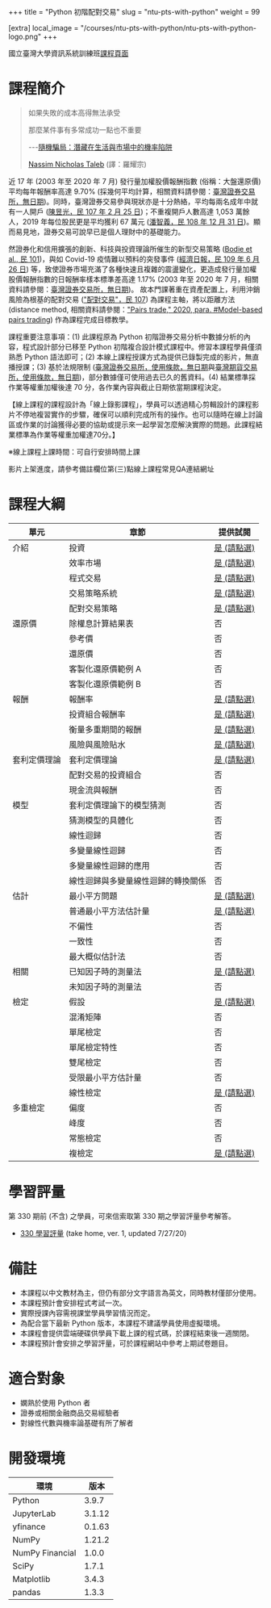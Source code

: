 +++
title = "Python 初階配對交易"
slug = "ntu-pts-with-python"
weight = 99

[extra]
local_image = "/courses/ntu-pts-with-python/ntu-pts-with-python-logo.png"
+++

國立臺灣大學資訊系統訓練班[課程頁面](https://train.csie.ntu.edu.tw/train/course.php?id=3363)

# 課程簡介

> 如果失敗的成本高得無法承受
>
> 那麼某件事有多常成功一點也不重要
>
> ---[隨機騙局：潛藏在生活與市場中的機率陷阱](https://www.books.com.tw/products/0010636642)
>
> [Nassim Nicholas Taleb](https://archive.ph/Kq4NW) (譯：羅耀宗)

近 17 年 (2003 年至 2020 年 7 月) 發行量加權股價報酬指數 (俗稱：大盤還原價) 平均每年報酬率高達 9.70% (採幾何平均計算，相關資料請參閱：[臺灣證券交易所，無日期](https://archive.ph/Be8rw))。同時，臺灣證券交易參與現狀亦是十分熱絡，平均每兩名成年中就有一人開戶 ([陳昱光，民 107 年 2 月 25 日](https://archive.ph/my7xf))；不重複開戶人數高達 1,053 萬餘人，2019 年每位股民更是平均獲利 67 萬元 ([潘智義，民 108 年 12 月 31 日](https://archive.ph/V95Is))。顯而易見地，證券交易可說早已是個人理財中的基礎能力。

然證券化和信用擴張的創新、科技與投資理論所催生的新型交易策略 ([Bodie et al., 民 101](https://archive.ph/GVpP4))，與如 Covid-19 疫情難以預料的突發事件 ([經濟日報，民 109 年 6 月 26 日](https://money.udn.com/money/story/5599/4660481)) 等，致使證券市場充滿了各種快速且複雜的震盪變化，更造成發行量加權股價報酬指數的日報酬率樣本標準差高達 1.17% (2003 年至 2020 年 7 月，相關資料請參閱：[臺灣證券交易所，無日期](https://archive.ph/Be8rw))。 故本門課著重在資產配置上，利用沖銷風險為根基的配對交易 (["配對交易"，民 107](https://archive.ph/sqR0T)) 為課程主軸，將以距離方法 (distance method, 相關資料請參閱：["Pairs trade," 2020, para. #Model-based pairs trading](https://archive.ph/0XpIj)) 作為課程完成目標教學。

課程重要注意事項：(1) 此課程原為 Python 初階證券交易分析中數據分析的內容，程式設計部分已移至 Python 初階複合設計模式課程中。修習本課程學員僅須熟悉 Python 語法即可；(2) 本線上課程授課方式為提供已錄製完成的影片，無直播授課；(3) 基於法規限制 ([臺灣證券交易所，使用條款，無日期](https://archive.ph/NP1rh)與[臺灣期貨交易所，使用條款，無日期](https://archive.ph/3tWBG))，部分數據僅可使用過去已久的舊資料。(4) 結業標準採作業等權重加權後達 70 分，各作業內容與截止日期依當期課程決定。

【線上課程的課程設計為「線上錄影課程」，學員可以透過精心剪輯設計的課程影片不停地複習實作的步驟，確保可以順利完成所有的操作。也可以隨時在線上討論區或作業的討論獲得必要的協助或提示來一起學習怎麼解決實際的問題。此課程結業標準為作業等權重加權達70分。】

※線上課程上課時間：可自行安排時間上課

影片上架進度，請參考備註欄位第(三)點線上課程常見QA連結網址

# 課程大綱

| 單元     | 章節                | 提供試閱        |
|--------|-------------------|------------------------------------------------|
| 介紹     | 投資                | [是 (請點選)](https://drive.google.com/file/d/1LOJkv7-JixjemeYO1WdYWykh4HIfaX5d/preview) |
|        | 效率市場              | [是 (請點選)](https://drive.google.com/file/d/1P0TZGsBKgfRYYF-HDh13h74PoaL8SzXH/preview) |
|        | 程式交易              | [是 (請點選)](https://drive.google.com/file/d/1fJqY8rlvDox8iYGfJhCXRpk7kMCMbflR/preview) |
|        | 交易策略系統            | [是 (請點選)](https://drive.google.com/file/d/1VgpGWgWx80PL6ApYSTFHbYQW_zVbJKKG/preview) |
|        | 配對交易策略            | [是 (請點選)](https://drive.google.com/file/d/1dkO4SXULhPPWWABKyJdzPaG6zUOr2DKw/preview) |
| 還原價    | 除權息計算結果表          | 否           |
|        | 參考價               | 否           |
|        | 還原價               | 否           |
|        | 客製化還原價範例 A        | 否           |
|        | 客製化還原價範例 B        | 否           |
| 報酬     | 報酬率               | [是 (請點選)](https://drive.google.com/file/d/1J5UBL-OreNoNcpuU5Evnvobxq6TFXvci/preview) |
|        | 投資組合報酬率           | [是 (請點選)](https://drive.google.com/file/d/1pnh_h6epyXq3QzBohTOAMPNx35sCj90p/preview) |
|        | 衡量多重期間的報酬         | [是 (請點選)](https://drive.google.com/file/d/1jD2lzEFAnuaqeWmeIQRJoT_MWhTPOq5A/preview) |
|        | 風險與風險貼水           | [是 (請點選)](https://drive.google.com/file/d/1R9xVTuz78m1K-6XwDiMXIylKQTp1orM7/preview) |
| 套利定價理論 | 套利定價理論            | [是 (請點選)](https://drive.google.com/file/d/1mf1a58TsbF4mfXQnPUczKyts7kzq6Dut/preview) |
|        | 配對交易的投資組合         | 否           |
|        | 現金流與報酬            | 否           |
| 模型     | 套利定價理論下的模型猜測      | 否           |
|        | 猜測模型的具體化          | 否           |
|        | 線性迴歸              | 否           |
|        | 多變量線性迴歸           | 否           |
|        | 多變量線性迴歸的應用        | 否           |
|        | 線性迴歸與多變量線性迴歸的轉換關係 | 否           |
| 估計     | 最小平方問題            | [是 (請點選)](https://drive.google.com/file/d/1UoRLxYzOpeCNABLHFtsij6tRsOuq8PJv/preview) |
|        | 普通最小平方法估計量        | [是 (請點選)](https://drive.google.com/file/d/1qR7Zc5aISVLoinXdpOfEIRZD10OyPveL/preview) |
|        | 不偏性               | 否           |
|        | 一致性               | 否           |
|        | 最大概似估計法           | 否           |
| 相關     | 已知因子時的測量法         | [是 (請點選)](https://drive.google.com/file/d/1wmivnWRQjNaN0_TRbpxQVp1dDrApvhn4/preview) |
|        | 未知因子時的測量法         | 否           |
| 檢定     | 假設                | [是 (請點選)](https://drive.google.com/file/d/1lZhLRiFxQkLgUgqoE_rt98opJu1Z_x82/preview) |
|        | 混淆矩陣              | 否           |
|        | 單尾檢定              | 否           |
|        | 單尾檢定特性            | 否           |
|        | 雙尾檢定              | 否           |
|        | 受限最小平方估計量         | 否           |
|        | 線性檢定              | [是 (請點選)](https://drive.google.com/file/d/17Fkvkmy_J4n3weFUTyrA0p0h0RN1wH6B/preview) |
| 多重檢定   | 偏度                | 否           |
|        | 峰度                | 否           |
|        | 常態檢定              | 否           |
|        | 複檢定               | [是 (請點選)](https://drive.google.com/file/d/1lJZncTfR-US1CgBTaIq83h8CxTn67JLM/preview) |

# 學習評量

第 330 期前 (不含) 之學員，可來信索取第 330 期之學習評量參考解答。

- [330 學習評量](ntu-pts-with-python-330-pts-exam.pdf) (take home, ver. 1, updated 7/27/20)

# 備註

- 本課程以中文教材為主，但仍有部分文字語言為英文，同時教材僅部分使用。
- 本課程預計會安排程式考試一次。
- 實際授課內容需視課堂學員學習情況而定。
- 為配合當下最新 Python 版本，本課程不建議學員使用虛擬環境。
- 本課程會提供雲端硬碟供學員下載上課的程式碼，於課程結束後一週關閉。
- 本課程預計會安排之學習評量，可於課程網站中參考上期試卷題目。

# 適合對象

- 嫻熟於使用 Python 者
- 證券或相關金融商品交易經驗者
- 對線性代數與機率論基礎有所了解者

# 開發環境

| 環境              | 版本     |
|-----------------|--------|
| Python          | 3.9.7  |
| JupyterLab      | 3.1.12 |
| yfinance        | 0.1.63 |
| NumPy           | 1.21.2 |
| NumPy Financial | 1.0.0  |
| SciPy           | 1.7.1  |
| Matplotlib      | 3.4.3  |
| pandas          | 1.3.3  |
